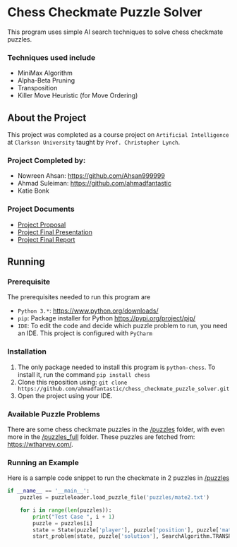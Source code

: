 # Chess Checkmate Puzzle Solver
This program uses simple AI search techniques to solve chess checkmate puzzles.

### Techniques used include
- MiniMax Algorithm
- Alpha-Beta Pruning
- Transposition
- Killer Move Heuristic (for Move Ordering)

## About the Project
This project was completed as a course project on `Artificial Intelligence` at `Clarkson University` taught by `Prof. Christopher Lynch`.

### Project Completed by:
- Nowreen Ahsan: https://github.com/Ahsan999999
- Ahmad Suleiman: https://github.com/ahmadfantastic
- Katie Bonk

### Project Documents
- [Project Proposal](https://docs.google.com/document/d/10mtiBX_XN--wOmkSw8E3o_NwrYxPUMSmiF1g2fk72Yg/edit)
- [Project Final Presentation](https://docs.google.com/presentation/d/1bbWk2Nlo_cc15aLFTWp-yFizXrhnfXdoygoRPycCst8/edit#slide=id.g2a41824c8cb_0_68)
- [Project Final Report](https://docs.google.com/document/d/1OtrkMxc-68UzHX5k0Kzr06oLgI7htZGAWVLjB4ryj4Y/edit#heading=h.pwelozedd80i)

## Running

### Prerequisite
The prerequisites needed to run this program are
- `Python 3.*`:  https://www.python.org/downloads/
- `pip`: Package installer for Python https://pypi.org/project/pip/
- `IDE`: To edit the code and decide which puzzle problem to run, you need an IDE. This project is configured with `PyCharm`

### Installation
1. The only package needed to install this program is `python-chess`. To install it, run the command `pip install chess`
2. Clone this reposition using: `git clone https://github.com/ahmadfantastic/chess_checkmate_puzzle_solver.git`
3. Open the project using your IDE.

### Available Puzzle Problems
There are some chess checkmate puzzles in the [/puzzles](puzzles) folder, with even more in the [/puzzles_full](puzzles_full) folder.
These puzzles are fetched from: https://wtharvey.com/.

### Running an Example
Here is a sample code snippet to run the checkmate in 2 puzzles in [/puzzles](puzzles/mate2.txt) 
```python
if __name__ == '__main__':
    puzzles = puzzleloader.load_puzzle_file('puzzles/mate2.txt')

    for i in range(len(puzzles)):
        print("Test Case ", i + 1)
        puzzle = puzzles[i]
        state = State(puzzle['player'], puzzle['position'], puzzle['mate'])
        start_problem(state, puzzle['solution'], SearchAlgorithm.TRANSPOSITION)
```

